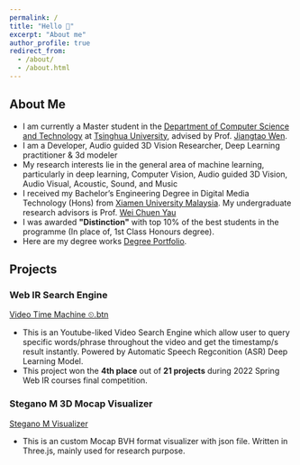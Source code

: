 ```yaml
---
permalink: /
title: "Hello 👋"
excerpt: "About me"
author_profile: true
redirect_from: 
  - /about/
  - /about.html
---
```


## About Me
* I am currently a Master student in the [Department of Computer Science and Technology](https://www.cs.tsinghua.edu.cn/csen/) at [Tsinghua University](https://www.tsinghua.edu.cn/en/), advised by Prof. [Jiangtao Wen](https://ieeexplore.ieee.org/author/37291696100).
* I am a Developer, Audio guided 3D Vision Researcher, Deep Learning practitioner & 3d modeler
* My research interests lie in the general area of machine learning, particularly in deep learning, Computer Vision, Audio guided 3D Vision, Audio Visual, Acoustic, Sound, and Music
* I received my Bachelor’s Engineering Degree in Digital Media Technology (Hons) from [Xiamen University Malaysia](https://www.xmu.edu.my). My undergraduate research advisors is Prof. [Wei Chuen Yau](https://ieeexplore.ieee.org/author/37667757400)
* I was awarded **"Distinction"** with top 10% of the best students in the programme (In place of, 1st Class Honours degree). 
* Here are my degree works [Degree Portfolio](https://qiwen98.github.io/files/Portfolio_2020(mini).pdf "Degree Portfilio").


## Projects
### Web IR Search Engine
[Video Time Machine ⏲.btn](https://share.streamlit.io/qiwen98/webir/main.py/)
* This is an Youtube-liked Video Search Engine which allow user to query specific words/phrase throughout the video and get the timestamp/s result instantly. Powered by Automatic Speech Regconition (ASR) Deep Learning Model. 
* This project won the **4th place** out of **21 projects** during 2022 Spring Web IR courses final competition.

### Stegano M 3D Mocap Visualizer  
[Stegano M Visualizer](https://qiwen98.github.io/Stegano_M_Vis/)
* This is an custom Mocap BVH format visualizer with json file. Written in Three.js, mainly used for research purpose.

